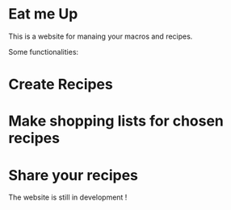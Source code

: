 # Eat me Up

This is a website for manaing your macros and recipes. 

Some functionalities: 
# Create Recipes
# Make shopping lists for chosen recipes
# Share your recipes




The website is still in development !





